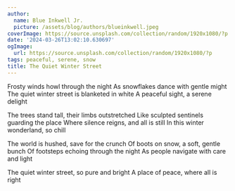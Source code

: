 ```yaml
---
author:
  name: Blue Inkwell Jr.
  picture: /assets/blog/authors/blueinkwell.jpeg
coverImage: https://source.unsplash.com/collection/random/1920x1080/?p
date: '2024-03-26T13:02:10.630697'
ogImage:
  url: https://source.unsplash.com/collection/random/1920x1080/?p
tags: peaceful, serene, snow
title: The Quiet Winter Street
---
```


Frosty winds howl through the night
As snowflakes dance with gentle might
The quiet winter street is blanketed in white
A peaceful sight, a serene delight

The trees stand tall, their limbs outstretched
Like sculpted sentinels guarding the place
Where silence reigns, and all is still
In this winter wonderland, so chill

The world is hushed, save for the crunch
Of boots on snow, a soft, gentle bunch
Of footsteps echoing through the night
As people navigate with care and light

The quiet winter street, so pure and bright
A place of peace, where all is right